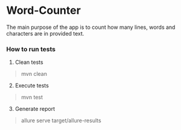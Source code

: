 # Word-Counter

The main purpose of the app is to count how many lines, words and characters are in provided text.

### How to run tests
1. Clean tests
> mvn clean

2. Execute tests
> mvn test

3. Generate report
> allure serve target/allure-results